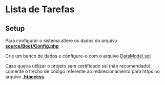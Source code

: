 # Lista de Tarefas
## Setup
Para configurar o sistema altere os dados do arquivo **[source/Boot/Config.php](https://github.com/pauloracunha/todo-lista-de-tarefas/blob/master/source/Boot/Config.php)**

Crie um banco de dados e configure-o com o arquivo [DataModel.sql](https://github.com/pauloracunha/todo-lista-de-tarefas/blob/master/DataModel.sql)

Caso queira utilizar o projeto sem certificado ssl (não recomendado) comente o trecho de código referente ao redirecionamento para https no arquivo **[.htaccess](https://github.com/pauloracunha/todo-lista-de-tarefas/blob/master/.htaccess)**
